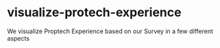 # visualize-protech-experience
 We visualize Proptech Experience based on our Survey in a few different aspects
